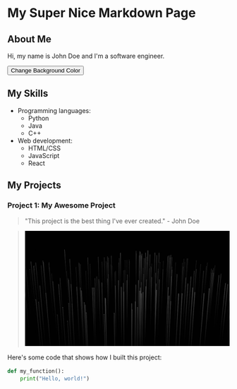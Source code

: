 # My Super Nice Markdown Page



<link rel="stylesheet" type="text/css" href="style.css">



## About Me

Hi, my name is John Doe and I'm a software engineer.


<button onclick="changeBackgroundColor()">Change Background Color</button>


## My Skills

- Programming languages: 
  - Python
  - Java
  - C++
- Web development:
  - HTML/CSS
  - JavaScript
  - React

## My Projects

### Project 1: My Awesome Project

> "This project is the best thing I've ever created." - John Doe

> ![Project screenshot](./docs/images/background.jpeg "Project screenshot")

Here's some code that shows how I built this project:

```python
def my_function():
    print("Hello, world!")
```
    

<script src="script.js"></script>

